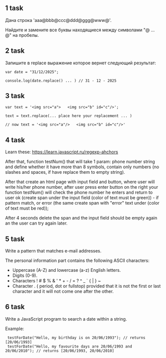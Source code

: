 ## 1 task

Дана строка 'aaa@bbb@ccc@ddd@ggg@www@'. 

Найдите и замените все буквы находящиеся между символами "@ ... @" на пробелы.

## 2 task

Запишите в replace выражение которое вернет следующий результат:

```
var date = "31/12/2025";

console.log(date.replace() ... ) // 31 - 12 - 2025
```

## 3 task

```
var text = '<img src="a">   <img src="b" id="c"/>';

text = text.replace(... place here your replacement ... )

// now text = '<img src="a"/>   <img src="b" id="c"/>'
```

## 4 task

Learn these: 
https://learn.javascript.ru/regexp-ahchors

After that, function testNum() that will take 1 param: phone number string and define whether it have more than 8 symbols, 
contain only numbers (no slashes and spaces, if have replace them to empty string).

After that create an html page with input field and button, where user will write his/her phone number, 
after user press enter button on the right your function testNum() will check the phone number he enters 
and return to user ok (create span under the input field (color of text must be green)) - if pattern match, 
or error (the same create span with "error" text under (color of text must be red));

After 4 seconds delete the span and the input field should be empty again an the user can try again later.

## 5 task

Write a pattern that matches e-mail addresses.

The personal information part contains the following ASCII characters:
- Uppercase (A-Z) and lowercase (a-z) English letters.
- Digits (0-9).
- Characters ! # $ % & ' * + - / = ? ^ _ \` { | } ~
- Character . ( period, dot or fullstop) provided that it is not the first or last character and it will not come one after the other.

## 6 task

Write a JavaScript program to search a date within a string.

Example:

```
 testForDate("Hello, my birthday is on 20/06/1993"); // returns [20/06/1993]
 testForDate("Hello, my favourite days are 20/06/1993 and 20/06/2010"); // returns [20/06/1993, 20/06/2010]
 
```
